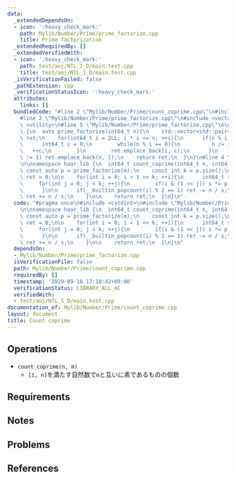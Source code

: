 ```yaml
---
data:
  _extendedDependsOn:
  - icon: ':heavy_check_mark:'
    path: Mylib/Number/Prime/prime_factorize.cpp
    title: Prime factorization
  _extendedRequiredBy: []
  _extendedVerifiedWith:
  - icon: ':heavy_check_mark:'
    path: test/aoj/NTL_1_D/main.test.cpp
    title: test/aoj/NTL_1_D/main.test.cpp
  _isVerificationFailed: false
  _pathExtension: cpp
  _verificationStatusIcon: ':heavy_check_mark:'
  attributes:
    links: []
  bundledCode: "#line 2 \"Mylib/Number/Prime/count_coprime.cpp\"\n#include <cstdint>\n\
    #line 2 \"Mylib/Number/Prime/prime_factorize.cpp\"\n#include <vector>\n#include\
    \ <utility>\n#line 5 \"Mylib/Number/Prime/prime_factorize.cpp\"\n\nnamespace haar_lib\
    \ {\n  auto prime_factorize(int64_t n){\n    std::vector<std::pair<int64_t, int64_t>>\
    \ ret;\n    for(int64_t i = 2LL; i * i <= n; ++i){\n      if(n % i == 0){\n  \
    \      int64_t c = 0;\n        while(n % i == 0){\n          n /= i;\n       \
    \   ++c;\n        }\n        ret.emplace_back(i, c);\n      }\n    }\n    if(n\
    \ != 1) ret.emplace_back(n, 1);\n    return ret;\n  }\n}\n#line 4 \"Mylib/Number/Prime/count_coprime.cpp\"\
    \n\nnamespace haar_lib {\n  int64_t count_coprime(int64_t n, int64_t m){\n   \
    \ const auto p = prime_factorize(m);\n    const int k = p.size();\n\n    int64_t\
    \ ret = 0;\n\n    for(int i = 0; i < 1 << k; ++i){\n      int64_t s = 1;\n\n \
    \     for(int j = 0; j < k; ++j){\n        if(i & (1 << j)) s *= p[j].first;\n\
    \      }\n\n      if(__builtin_popcount(i) % 2 == 1) ret -= n / s;\n      else\
    \ ret += n / s;\n    }\n\n    return ret;\n  }\n}\n"
  code: "#pragma once\n#include <cstdint>\n#include \"Mylib/Number/Prime/prime_factorize.cpp\"\
    \n\nnamespace haar_lib {\n  int64_t count_coprime(int64_t n, int64_t m){\n   \
    \ const auto p = prime_factorize(m);\n    const int k = p.size();\n\n    int64_t\
    \ ret = 0;\n\n    for(int i = 0; i < 1 << k; ++i){\n      int64_t s = 1;\n\n \
    \     for(int j = 0; j < k; ++j){\n        if(i & (1 << j)) s *= p[j].first;\n\
    \      }\n\n      if(__builtin_popcount(i) % 2 == 1) ret -= n / s;\n      else\
    \ ret += n / s;\n    }\n\n    return ret;\n  }\n}\n"
  dependsOn:
  - Mylib/Number/Prime/prime_factorize.cpp
  isVerificationFile: false
  path: Mylib/Number/Prime/count_coprime.cpp
  requiredBy: []
  timestamp: '2020-09-16 17:10:42+09:00'
  verificationStatus: LIBRARY_ALL_AC
  verifiedWith:
  - test/aoj/NTL_1_D/main.test.cpp
documentation_of: Mylib/Number/Prime/count_coprime.cpp
layout: document
title: Count coprime
---
```


## Operations

- `count_coprime(n, m)`
	- `[1, n]`を満たす自然数で`m`と互いに素であるものの個数

## Requirements

## Notes

## Problems

## References
